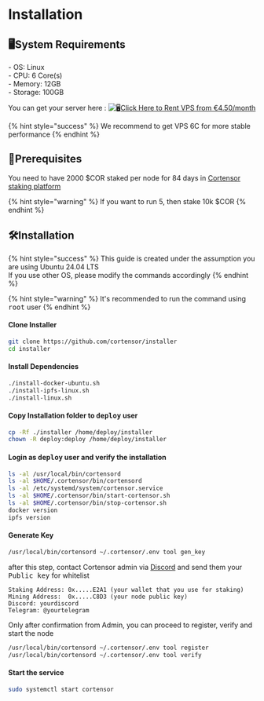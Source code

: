 # Installation

## 🖥️System Requirements

\- OS: Linux\
\- CPU: 6 Core(s)\
\- Memory: 12GB\
\- Storage: 100GB

You can get your server here : ![🖥](https://web.telegram.org/a/blank.8dd283bceccca95a48d8.png)[Click Here to Rent VPS from €4.50/month](https://www.dpbolvw.net/d7108hz74z6MONOONUORWMOPRSRSWP?sid=Redd)

{% hint style="success" %}
We recommend to get VPS 6C for more stable performance
{% endhint %}

## 💭Prerequisites

You need to have 2000 $COR staked per node for 84 days in [Cortensor staking platform](https://stake.cortensor.network/)

{% hint style="warning" %}
If you want to run 5, then stake 10k $COR
{% endhint %}

## 🛠️Installation <a href="#install-binary" id="install-binary"></a>

{% hint style="success" %}
This guide is created under the assumption you are using Ubuntu 24.04 LTS\
If you use other OS, please modify the commands accordingly
{% endhint %}

{% hint style="warning" %}
It's recommended to run the command using <kbd>root</kbd> user
{% endhint %}

#### Clone Installer <a href="#clone-installer" id="clone-installer"></a>

```sh
git clone https://github.com/cortensor/installer
cd installer
```

#### Install Dependencies

```sh
./install-docker-ubuntu.sh
./install-ipfs-linux.sh
./install-linux.sh
```

#### Copy Installation folder to <kbd>deploy</kbd> user

```sh
cp -Rf ./installer /home/deploy/installer
chown -R deploy:deploy /home/deploy/installer
```

#### Login as <kbd>deploy</kbd> user and verify the installation

```sh
ls -al /usr/local/bin/cortensord
ls -al $HOME/.cortensor/bin/cortensord
ls -al /etc/systemd/system/cortensor.service
ls -al $HOME/.cortensor/bin/start-cortensor.sh
ls -al $HOME/.cortensor/bin/stop-cortensor.sh
docker version
ipfs version
```

#### Generate Key

```sh
/usr/local/bin/cortensord ~/.cortensor/.env tool gen_key
```

after this step, contact Cortensor admin via [Discord](https://discord.gg/cortensor) and send them your <kbd>Public key</kbd> for whitelist

```
Staking Address: 0x.....E2A1 (your wallet that you use for staking)
Mining Address:  0x.....C8D3 (your node public key)
Discord: yourdiscord
Telegram: @yourtelegram
```

Only after confirmation from Admin, you can proceed to register, verify and start the node

```sh
/usr/local/bin/cortensord ~/.cortensor/.env tool register
/usr/local/bin/cortensord ~/.cortensor/.env tool verify
```

#### Start the service

```sh
sudo systemctl start cortensor
```
